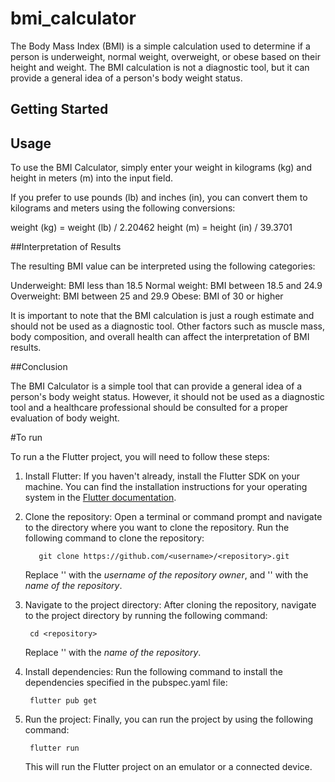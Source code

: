 # bmi_calculator

The Body Mass Index (BMI) is a simple calculation used to determine if a person is underweight, 
normal weight, overweight, or obese based on their height and weight. 
The BMI calculation is not a diagnostic tool, but it can provide a general idea of a person's body weight status.

## Getting Started

## Usage

To use the BMI Calculator, simply enter your weight in kilograms (kg) and height in meters (m) into the input field.

If you prefer to use pounds (lb) and inches (in), you can convert them to kilograms and meters using the following conversions:

weight (kg) = weight (lb) / 2.20462
height (m) = height (in) / 39.3701


##Interpretation of Results

The resulting BMI value can be interpreted using the following categories:

Underweight: BMI less than 18.5
Normal weight: BMI between 18.5 and 24.9
Overweight: BMI between 25 and 29.9
Obese: BMI of 30 or higher


It is important to note that the BMI calculation is just a rough estimate and should not be used as a diagnostic tool. 
Other factors such as muscle mass, body composition, and overall health can affect the interpretation of BMI results.

##Conclusion

The BMI Calculator is a simple tool that can provide a general idea of a person's body weight status. 
However, it should not be used as a diagnostic tool and a healthcare professional should be consulted for a proper evaluation of body weight.

#To run 

To run a the Flutter project, you will need to follow these steps:

1. Install Flutter: If you haven't already, install the Flutter SDK on your machine. 
    You can find the installation instructions for your operating system in the [Flutter 
    documentation]( https://flutter.dev/docs/get-started/install).

2. Clone the repository: Open a terminal or command prompt and navigate to the directory where you want to clone the repository. 
   Run the following command to clone the repository:
       
          git clone https://github.com/<username>/<repository>.git

   Replace '<username>' with the *username of the repository owner*, and '<repository>' with the *name of the repository*.

3. Navigate to the project directory: After cloning the repository, navigate to the project directory by running the following command:
        
        cd <repository>
   
    Replace '<repository>' with the *name of the repository*.

4. Install dependencies: Run the following command to install the dependencies specified in the pubspec.yaml file:

        flutter pub get

5. Run the project: Finally, you can run the project by using the following command:

        flutter run

   This will run the Flutter project on an emulator or a connected device. 

